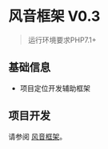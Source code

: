 风音框架 V0.3
===============

> 运行环境要求PHP7.1+

## 基础信息

* 项目定位开发辅助框架

## 项目开发

请参阅 [风音框架](https://gitee.com/fxri/fxyin)。
